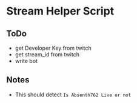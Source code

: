 # Stream Helper Script

## ToDo
* get Developer Key from twitch
* get stream_id from twitch
* write bot

## Notes
* This should detect `Is Absenth762 Live or not`

